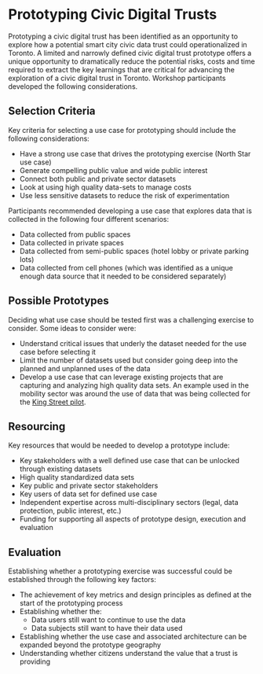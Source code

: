 # Prototyping Civic Digital Trusts

Prototyping a civic digital trust has been identified as an opportunity to explore how a potential smart city civic data trust could operationalized in Toronto. A limited and narrowly defined civic digital trust prototype offers a unique opportunity to dramatically reduce the potential risks, costs and time required to extract the key learnings that are critical for advancing the exploration of a civic digital trust in Toronto. Workshop participants developed the following considerations.

## **Selection Criteria**

Key criteria for selecting a use case for prototyping should include the following considerations: 

* Have a strong use case that drives the prototyping exercise \(North Star use case\) 
* Generate compelling public value and wide public interest 
* Connect both public and private sector datasets 
* Look at using high quality data-sets to manage costs 
* Use less sensitive datasets to reduce the risk of experimentation

Participants recommended developing a use case that explores data that is collected in the following four different scenarios: 

* Data collected from public spaces
* Data collected in private spaces
* Data collected from semi-public spaces \(hotel lobby or private parking lots\) 
* Data collected from cell phones \(which was identified as a unique enough data source that it needed to be considered separately\)

## Possible Prototypes

Deciding what use case should be tested first was a challenging exercise to consider. Some ideas to consider were: 

* Understand critical issues that underly the dataset needed for the use case before selecting it
* Limit the number of datasets used but consider going deep into the planned and unplanned uses of the data 
* Develop a use case that can leverage existing projects that are capturing and analyzing high quality data sets. An example used in the mobility sector was around the use of data that was being collected for the [King Street pilot](https://www.toronto.ca/city-government/planning-development/planning-studies-initiatives/king-street-pilot/). 

## Resourcing

Key resources that would be needed to develop a prototype include:

* Key stakeholders with a well defined use case that can be unlocked through existing datasets 
* High quality standardized data sets 
* Key public and private sector stakeholders
* Key users of data set for defined use case 
* Independent expertise across multi-disciplinary sectors \(legal, data protection, public interest, etc.\)
* Funding for supporting all aspects of prototype design, execution and evaluation 

## **Evaluation**

Establishing whether a prototyping exercise was successful could be established through the following key factors: 

* The achievement of key metrics and design principles as defined at the start of the prototyping process
* Establishing whether the:
  * Data users still want to continue to use the data 
  * Data subjects still want to have their data used 
* Establishing whether the use case and associated architecture can be expanded beyond the prototype geography 
* Understanding whether citizens understand the value that a trust is providing 





